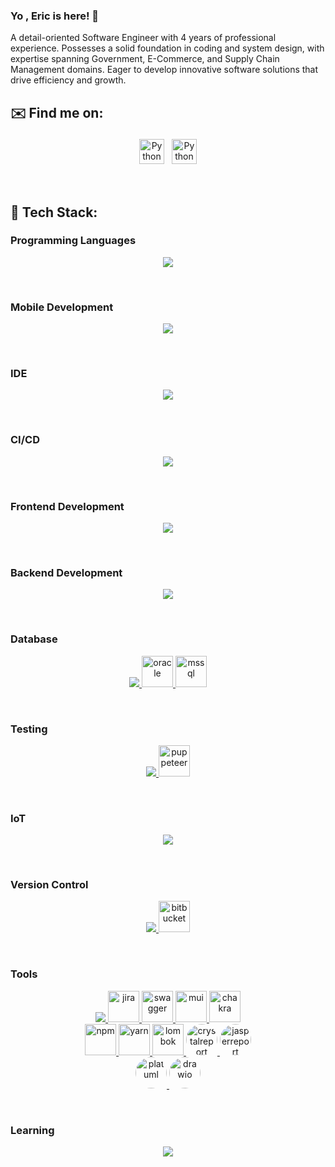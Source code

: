 
### Yo , Eric is here! 👋

A detail-oriented Software Engineer with 4 years of professional experience. Possesses a solid foundation in coding and system design, with expertise spanning Government, E-Commerce, and Supply Chain Management domains. Eager to develop innovative software solutions that drive efficiency and growth.

## ✉️ Find me on:
<p style="text-align: center;">
  <a href="https://sg.linkedin.com/in/pang-zhen-tong-8437b8207" target="_blank" rel="noopener noreferrer"> <img src="https://cdn.jsdelivr.net/npm/simple-icons@v3/icons/linkedin.svg" alt="Python" height="40" style="vertical-align:top; margin:4px"></a>
  <a href="mailto:erictong1@protonmail.com"> <img src="https://cdn.jsdelivr.net/npm/simple-icons@v3/icons/gmail.svg" alt="Python" height="40" style="vertical-align:top; margin:4px"></a>
</p>

<br />

## 🧰 Tech Stack:

### Programming Languages
<p style="text-align: center;">
  <a href="https://skillicons.dev">
    <img src="https://skillicons.dev/icons?i=java,js,ts&perline=5" />
  </a>
</p>

<br/>
 
### Mobile Development
<p style="text-align: center;">
  <a href="https://skillicons.dev">
     <img src="https://skillicons.dev/icons?i=flutter,react&perline=5" />
  </a>
</p>

<br/>

### IDE
<p style="text-align: center;">
  <img src="https://skillicons.dev/icons?i=idea,vscode,androidstudio&perline=5" />
</p>

<br/>

### CI/CD
<p style="text-align: center;">
  <a href="https://skillicons.dev">
    <img src="https://skillicons.dev/icons?i=jenkins,docker,ansible&perline=5" />
  </a>
</p>

<br/>

### Frontend Development
<p style="text-align: center;">
  <a href="https://skillicons.dev">
     <img src="https://skillicons.dev/icons?i=react,angular,nextjs,html,css&perline=5" />
  </a>
</p>

<br/>

### Backend Development
<p style="text-align: center;">
  <a href="https://skillicons.dev">
    <img src="https://skillicons.dev/icons?i=spring,nodejs,express,maven,hibernate,prisma,&perline=5" />
  </a>
</p>

<br/>

### Database
<p style="text-align: center;">
  <a href="https://skillicons.dev">
    <img src="https://skillicons.dev/icons?i=mysql,mongodb,redis&perline=5" />
    <img src="https://user-images.githubusercontent.com/25181517/117208736-bdedc080-adf5-11eb-912f-61c7d43705f6.png"  alt="oracle" width="50"/>
    <img src="https://user-images.githubusercontent.com/25181517/183911544-95ad6ba7-09bf-4040-ac44-0adafedb9616.png"  alt="mssql" width="50"/>
  </a>
</p>

<br/>

### Testing
<p style="text-align: center;">
  <a href="https://skillicons.dev">
    <img src="https://skillicons.dev/icons?i=postman,selenium&perline=5" />
    <img src="https://github.com/marwin1991/profile-technology-icons/assets/136815194/ab742751-b55b-43d7-8f49-9a67e293f67c"  alt="puppeteer" width="50"/>
  </a>
</p>

<br/>

### IoT
<p style="text-align: center;">
  <a href="https://skillicons.dev">
    <img src="https://skillicons.dev/icons?i=raspberrypi&perline=5" />
  </a>
</p>

<br/>

### Version Control
<p style="text-align: center;">
  <a href="https://skillicons.dev">
    <img src="https://skillicons.dev/icons?i=git,github,gitlab&perline=5" />
    <img src="https://user-images.githubusercontent.com/25181517/192108374-8da61ba1-99ec-41d7-80b8-fb2f7c0a4948.png"  alt="bitbucket" width="50"/>
  </a>
</p>

<br/>


### Tools
<p style="text-align: center;">
  <a href="https://skillicons.dev">
    <img src="https://skillicons.dev/icons?i=md&perline=5" />
    <img src="https://user-images.githubusercontent.com/25181517/183912952-83784e94-629d-4c34-a961-ae2ae795b662.png"  alt="jira" width="50"/>
    <img src="https://user-images.githubusercontent.com/25181517/186711335-a3729606-5a78-4496-9a36-06efcc74f800.png"  alt="swagger" width="50"/>
    <img src="https://user-images.githubusercontent.com/25181517/189716630-fe6c084c-6c66-43af-aa49-64c8aea4a5c2.png"  alt="mui" width="50"/>
    <img src="https://user-images.githubusercontent.com/25181517/190887639-d0ba4ec9-ddbe-45dd-bea1-4db83846503e.png"  alt="chakra" width="50"/>
    <br/>
    <img src="https://user-images.githubusercontent.com/25181517/121401671-49102800-c959-11eb-9f6f-74d49a5e1774.png"  alt="npm" width="50"/>
    <img src="https://user-images.githubusercontent.com/25181517/183049794-a3dfaddd-22ee-4ffe-b0b4-549ccd4879f9.png"  alt="yarn" width="50"/>
    <img src="https://user-images.githubusercontent.com/25181517/190229463-87fa862f-ccf0-48da-8023-940d287df610.png"  alt="lombok" width="50"/>
    <img src="https://www.pngkit.com/png/detail/208-2088717_crystal-reports-hosting-crystal-reports-logo-png.png"  alt="crystalreport" width="50"
    style="border-radius: 50%;"/>
    <img src="https://yt3.googleusercontent.com/3vRJFmUF7tlJ81TFrmgcDSR0Xm4I_gCZMyf_FUx0qs6FEnG2gnn4VlvfrBTY6XYhywMuNDAa_g=s900-c-k-c0x00ffffff-no-rj"  alt="jasperreport" 
    width="50"
    style="border-radius: 50%;"/>
    <br/>
    <img src="https://static-00.iconduck.com/assets.00/file-type-plantuml-icon-2048x1939-of9weajh.png"  alt="platuml"
     width="50"
    style="border-radius: 50%;"/>
    <img src="https://static-00.iconduck.com/assets.00/file-type-drawio-icon-2048x2048-dxjfklgq.png"  alt="drawio"  width="50"
    style="border-radius: 50%;"/>
  </a>
</p>

<br/>


### Learning
<p style="text-align: center;">
  <a href="https://skillicons.dev">
    <img src="https://skillicons.dev/icons?i=aws,kafka,go,dartF&perline=5" />
  </a>
</p>
